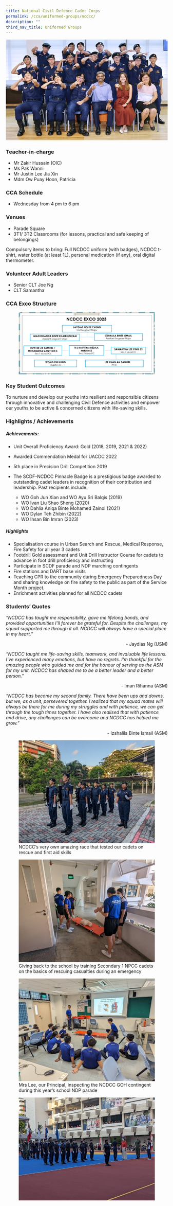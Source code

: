 ```yaml
---
title: National Civil Defence Cadet Corps
permalink: /cca/uniformed-groups/ncdcc/
description: ""
third_nav_title: Uniformed Groups
---
```

![](/images/StudDevelopment/CCAs/UniformedGroups/NCDCC/ncdcc_2023.JPG)

### Teacher-in-charge	
* Mr Zakir Hussain (OIC)
* Ms Pak Wanni
* Mr Justin Lee Jia Xin
* Mdm Ow Puay Hoon, Patricia


### CCA Schedule
* Wednesday from 4 pm to 6 pm

### Venues
* Parade Square
* 3T1/ 3T2 Classrooms (for lessons, practical and safe keeping of belongings)

Compulsory items to bring: Full NCDCC uniform (with badges), NCDCC t-shirt, water bottle (at least 1L), personal medication (if any), oral digital thermometer.

### Volunteer Adult Leaders
* Senior CLT Joe Ng
* CLT Samantha


### CCA Exco Structure

<figure><img src="/images/StudDevelopment/CCAs/UniformedGroups/NCDCC/2023/exco2023.png"></figure>


### Key Student Outcomes

To nurture and develop our youths into resilient and responsible citizens through innovative and challenging Civil Defence activities and empower our youths to be active &amp; concerned citizens with life-saving skills.

### Highlights / Achievements

##### Achievements:

* Unit Overall Proficiency Award: Gold (2018, 2019, 2021 &amp; 2022)
* Awarded Commendation Medal for UACDC 2022
* 5th place in Precision Drill Competition 2019
* The SCDF-NCDCC Pinnacle Badge is a prestigious badge awarded to outstanding cadet leaders in recognition of their contribution and leadership. Past recipients include:

	* WO Goh Jun Xian and WO Ayu Sri Balqis (2019)
	* WO Ivan Liu Shao Sheng (2020)
	* WO Dahlia Aniqa Binte Mohamed Zainol (2021)
	* WO Dylan Teh Zhibin (2022)
	* WO Ihsan Bin Imran (2023)


##### Highlights

* Specialisation course in Urban Search and Rescue, Medical Response, Fire Safety for all year 3 cadets
* Footdrill Gold assessment and Unit Drill Instructor Course for cadets to advance in foot drill proficiency and instructing
* Participate in SCDF parade and NDP marching contingents
* Fire stations and DART base visits
* Teaching CPR to the community during Emergency Preparedness Day and sharing knowledge on fire safety to the public as part of the Service Month project.
* Enrichment activities planned for all NCDCC cadets


### Students’ Quotes

*“NCDCC has taught me responsibility, gave me lifelong bonds, and provided opportunities I'll forever be grateful for. Despite the challenges, my squad supported me through it all. NCDCC will always have a special place in my heart.”*

<div style="text-align:right;">-	Jaydias Ng (USM)</div>

*“NCDCC taught me life-saving skills, teamwork, and invaluable life lessons. I've experienced many emotions, but have no regrets. I'm thankful for the amazing people who guided me and for the honour of serving as the ASM for my unit. NCDCC has shaped me to be a better leader and a better person.”*

<div style="text-align:right;">-	Iman Rihanna (ASM)</div>

*“NCDCC has become my second family. There have been ups and downs, but we, as a unit, persevered together. I realized that my squad mates will always be there for me during my struggles and with patience, we can get through the tough times together. I have also realised that with patience and drive, any challenges can be overcome and NCDCC has helped me grow.”*

<div style="text-align:right;">-	Izshalila Binte Ismail (ASM)</div>


<figure><img src="/images/StudDevelopment/CCAs/UniformedGroups/NCDCC/2023/ncdcc-1.jpg"><figcaption>NCDCC’s very own amazing race that tested our cadets on rescue and first aid skills</figcaption></figure>

<figure><img src="/images/StudDevelopment/CCAs/UniformedGroups/NCDCC/2023/ncdcc-3.jpg"><figcaption>Giving back to the school by training Secondary 1 NPCC cadets on the basics of rescuing casualties during an emergency</figcaption></figure>

<figure><img src="/images/StudDevelopment/CCAs/UniformedGroups/NCDCC/2023/ncdcc-4.jpg"><figcaption>Mrs Lee, our Principal, inspecting the NCDCC GOH contingent during this year’s school NDP parade</figcaption></figure>

<figure><img src="/images/StudDevelopment/CCAs/UniformedGroups/NCDCC/2023/ncdcc-5.jpg"></figure>